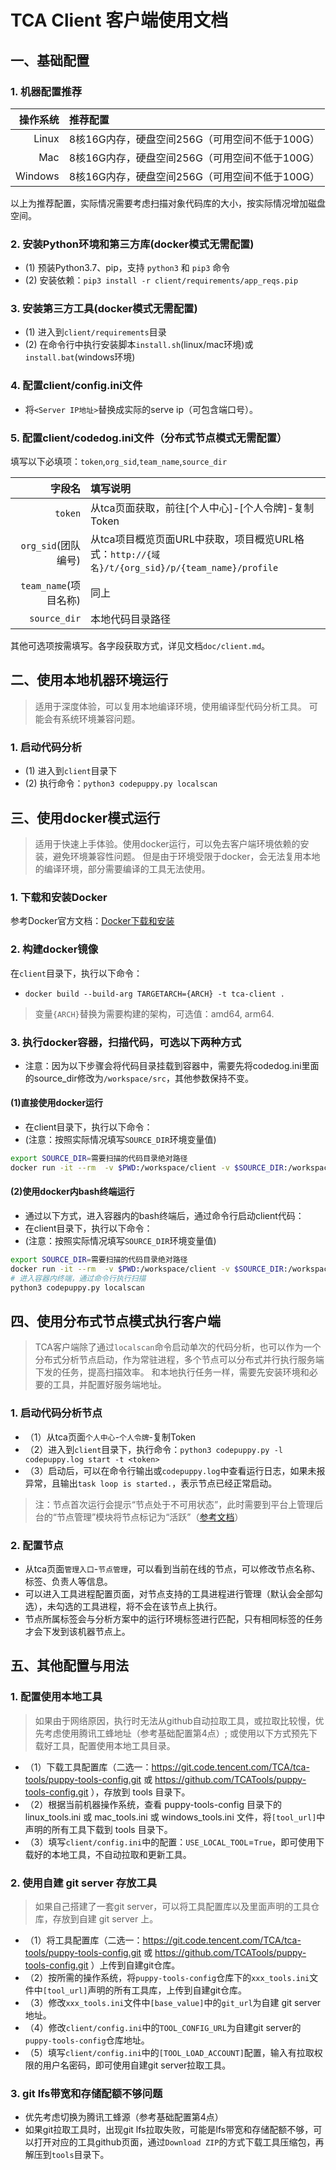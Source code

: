 # TCA Client 客户端使用文档

## 一、基础配置

### 1. 机器配置推荐
|   操作系统 | 推荐配置                                       |
| --------: | :------------------------------------------- |
|     Linux | 8核16G内存，硬盘空间256G（可用空间不低于100G）     |   
|       Mac | 8核16G内存，硬盘空间256G（可用空间不低于100G）     |
|   Windows | 8核16G内存，硬盘空间256G（可用空间不低于100G）     |

以上为推荐配置，实际情况需要考虑扫描对象代码库的大小，按实际情况增加磁盘空间。

### 2. 安装Python环境和第三方库(docker模式无需配置)
- (1) 预装Python3.7、pip，支持 `python3` 和 `pip3` 命令 
- (2) 安装依赖：`pip3 install -r client/requirements/app_reqs.pip`

### 3. 安装第三方工具(docker模式无需配置)
- (1) 进入到`client/requirements`目录
- (2) 在命令行中执行安装脚本`install.sh`(linux/mac环境)或`install.bat`(windows环境)

### 4. 配置client/config.ini文件
- 将`<Server IP地址>`替换成实际的serve ip（可包含端口号）。

### 5. 配置client/codedog.ini文件（分布式节点模式无需配置）
填写以下必填项：`token`,`org_sid`,`team_name`,`source_dir`

|   字段名 | 填写说明                                       |
| --------: | :------------------------------------------- |
| `token` | 从tca页面获取，前往[个人中心]-[个人令牌]-复制Token |
|  `org_sid`(团队编号) | 从tca项目概览页面URL中获取，项目概览URL格式：`http://{域名}/t/{org_sid}/p/{team_name}/profile` |
|  `team_name`(项目名称) | 同上 |
|  `source_dir` | 本地代码目录路径 |

其他可选项按需填写。各字段获取方式，详见文档`doc/client.md`。

## 二、使用本地机器环境运行
> 适用于深度体验，可以复用本地编译环境，使用编译型代码分析工具。
> 可能会有系统环境兼容问题。

### 1. 启动代码分析
- (1) 进入到`client`目录下
- (2) 执行命令：`python3 codepuppy.py localscan`

## 三、使用docker模式运行
> 适用于快速上手体验。使用docker运行，可以免去客户端环境依赖的安装，避免环境兼容性问题。
> 但是由于环境受限于docker，会无法复用本地的编译环境，部分需要编译的工具无法使用。
### 1. 下载和安装Docker
参考Docker官方文档：[Docker下载和安装](https://docs.docker.com/get-started/)

### 2. 构建docker镜像
在`client`目录下，执行以下命令：
- `docker build --build-arg TARGETARCH={ARCH} -t tca-client .`
> 变量`{ARCH}`替换为需要构建的架构，可选值：amd64, arm64.

### 3. 执行docker容器，扫描代码，可选以下两种方式

- 注意：因为以下步骤会将代码目录挂载到容器中，需要先将codedog.ini里面的source_dir修改为`/workspace/src`，其他参数保持不变。

#### (1)直接使用docker运行
- 在client目录下，执行以下命令：
- (注意：按照实际情况填写`SOURCE_DIR`环境变量值)
```bash
export SOURCE_DIR=需要扫描的代码目录绝对路径
docker run -it --rm  -v $PWD:/workspace/client -v $SOURCE_DIR:/workspace/src  --name tca-client tca-client
```
#### (2)使用docker内bash终端运行
- 通过以下方式，进入容器内的bash终端后，通过命令行启动client代码：
- 在client目录下，执行以下命令：
- (注意：按照实际情况填写`SOURCE_DIR`环境变量值)
```bash
export SOURCE_DIR=需要扫描的代码目录绝对路径
docker run -it --rm  -v $PWD:/workspace/client -v $SOURCE_DIR:/workspace/src  --name tca-client tca-client bash
# 进入容器内终端，通过命令行执行扫描
python3 codepuppy.py localscan
```

## 四、使用分布式节点模式执行客户端
> TCA客户端除了通过`localscan`命令启动单次的代码分析，也可以作为一个分布式分析节点启动，作为常驻进程，多个节点可以分布式并行执行服务端下发的任务，提高扫描效率。
> 和本地执行任务一样，需要先安装环境和必要的工具，并配置好服务端地址。

### 1. 启动代码分析节点
- （1）从tca页面`个人中心`-`个人令牌`-复制Token
- （2）进入到`client`目录下，执行命令：`python3 codepuppy.py -l codepuppy.log start -t <token>`
- （3）启动后，可以在命令行输出或`codepuppy.log`中查看运行日志，如果未报异常，且输出`task loop is started.`，表示节点已经正常启动。

> 注：节点首次运行会提示“节点处于不可用状态”，此时需要到平台上管理后台的“节点管理”模块将节点标记为“活跃”（[参考文档](https://github.com/Tencent/CodeAnalysis/blob/main/doc/%E3%80%90%E8%85%BE%E8%AE%AF%E4%BA%91%E4%BB%A3%E7%A0%81%E5%88%86%E6%9E%90%E3%80%91%E4%BB%BB%E5%8A%A1%E5%88%86%E5%B8%83%E5%BC%8F%E6%89%A7%E8%A1%8C%E8%83%BD%E5%8A%9B.md)）

### 2. 配置节点
- 从tca页面`管理入口`-`节点管理`，可以看到当前在线的节点，可以修改节点名称、标签、负责人等信息。
- 可以进入工具进程配置页面，对节点支持的工具进程进行管理（默认会全部勾选），未勾选的工具进程，将不会在该节点上执行。
- 节点所属标签会与分析方案中的运行环境标签进行匹配，只有相同标签的任务才会下发到该机器节点上。


## 五、其他配置与用法

### 1. 配置使用本地工具

> 如果由于网络原因，执行时无法从github自动拉取工具，或拉取比较慢，优先考虑使用腾讯工蜂地址（参考基础配置第4点）; 或使用以下方式预先下载好工具，配置使用本地工具目录。

- （1）下载工具配置库（二选一：https://git.code.tencent.com/TCA/tca-tools/puppy-tools-config.git 或 https://github.com/TCATools/puppy-tools-config.git ），存放到 tools 目录下。
- （2）根据当前机器操作系统，查看 puppy-tools-config 目录下的 linux_tools.ini 或 mac_tools.ini 或 windows_tools.ini 文件，将`[tool_url]`中声明的所有工具下载到 tools 目录下。
- （3）填写`client/config.ini`中的配置：`USE_LOCAL_TOOL`=`True`，即可使用下载好的本地工具，不自动拉取和更新工具。

### 2. 使用自建 git server 存放工具

> 如果自己搭建了一套git server，可以将工具配置库以及里面声明的工具仓库，存放到自建 git server 上。

- （1）将工具配置库（二选一：https://git.code.tencent.com/TCA/tca-tools/puppy-tools-config.git 或 https://github.com/TCATools/puppy-tools-config.git ）上传到自建git仓库。
- （2）按所需的操作系统，将`puppy-tools-config`仓库下的`xxx_tools.ini`文件中`[tool_url]`声明的所有工具库，上传到自建git仓库。
- （3）修改`xxx_tools.ini`文件中`[base_value]`中的`git_url`为自建 git server 地址。
- （4）修改`client/config.ini`中的`TOOL_CONFIG_URL`为自建git server的`puppy-tools-config`仓库地址。
- （5）填写`client/config.ini`中的`[TOOL_LOAD_ACCOUNT]`配置，输入有拉取权限的用户名密码，即可使用自建git server拉取工具。

### 3. git lfs带宽和存储配额不够问题
- 优先考虑切换为腾讯工蜂源（参考基础配置第4点）
- 如果git拉取工具时，出现git lfs拉取失败，可能是lfs带宽和存储配额不够，可以打开对应的工具github页面，通过`Download ZIP`的方式下载工具压缩包，再解压到`tools`目录下。
